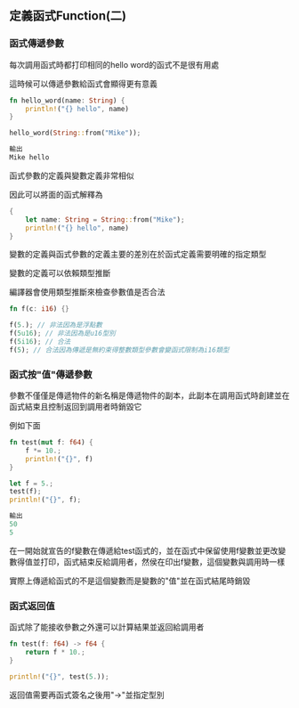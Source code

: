 ## 定義函式Function(二)

### 函式傳遞參數

每次調用函式時都打印相同的hello word的函式不是很有用處

這時候可以傳遞參數給函式會顯得更有意義

```rust
fn hello_word(name: String) {
    println!("{} hello", name)
}

hello_word(String::from("Mike"));

輸出
Mike hello
```

函式參數的定義與變數定義非常相似

因此可以將面的函式解釋為

```rust
{
    let name: String = String::from("Mike");
    println!("{} hello", name)
}
```

變數的定義與函式參數的定義主要的差別在於函式定義需要明確的指定類型

變數的定義可以依賴類型推斷

編譯器會使用類型推斷來檢查參數值是否合法

```rust
fn f(c: i16) {}

f(5.); // 非法因為是浮點數
f(5u16); // 非法因為是u16型別
f(5i16); // 合法
f(5); // 合法因為傳遞是無約束得整數類型參數會變函式限制為i16類型
```

### 函式按"值"傳遞參數

參數不僅僅是傳遞物件的新名稱是傳遞物件的副本，此副本在調用函式時創建並在函式結束且控制返回到調用者時銷毀它

例如下面

```rust
fn test(mut f: f64) {
    f *= 10.;
    println!("{}", f)
}

let f = 5.;
test(f);
println!("{}", f);

輸出
50
5
```

在一開始就宣告的f變數在傳遞給test函式的，並在函式中保留使用f變數並更改變數得值並打印，函式結束反給調用者，然侯在印出f變數，這個變數與調用時一樣

實際上傳遞給函式的不是這個變數而是變數的"值"並在函式結尾時銷毀

### 函式返回值

函式除了能接收參數之外還可以計算結果並返回給調用者

```rust
fn test(f: f64) -> f64 {
    return f * 10.;
}

println!("{}", test(5.));
```

返回值需要再函式簽名之後用"→"並指定型別